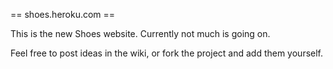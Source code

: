 == shoes.heroku.com ==

This is the new Shoes website. Currently not much is going on.

Feel free to post ideas in the wiki, or fork the project and add them yourself.
